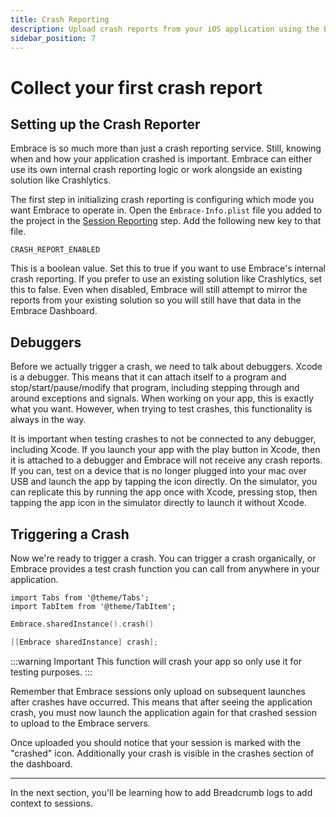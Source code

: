 ```yaml
---
title: Crash Reporting
description: Upload crash reports from your iOS application using the Embrace SDK
sidebar_position: 7
---
```


# Collect your first crash report 

## Setting up the Crash Reporter

Embrace is so much more than just a crash reporting service.
Still, knowing when and how your application crashed is important.
Embrace can either use its own internal crash reporting logic or work alongside an existing solution like Crashlytics.

The first step in initializing crash reporting is configuring which mode you want Embrace to operate in.
Open the `Embrace-Info.plist` file you added to the project in the [Session Reporting](/ios/integration/session-reporting) step. Add the following new key to that file.

```
CRASH_REPORT_ENABLED
```

This is a boolean value.
Set this to true if you want to use Embrace's internal crash reporting.
If you prefer to use an existing solution like Crashlytics, set this to false.
Even when disabled, Embrace will still attempt to mirror the reports from your existing solution so you will still have that data in the Embrace Dashboard.

## Debuggers

Before we actually trigger a crash, we need to talk about debuggers.
Xcode is a debugger. This means that it can attach itself to a program and stop/start/pause/modify that program, including stepping through and around exceptions and signals.
When working on your app, this is exactly what you want. However, when trying to test crashes, this functionality is always in the way.

It is important when testing crashes to not be connected to any debugger, including Xcode.
If you launch your app with the play button in Xcode, then it is attached to a debugger and Embrace will not receive any crash reports.
If you can, test on a device that is no longer plugged into your mac over USB and launch the app by tapping the icon directly.
On the simulator, you can replicate this by running the app once with Xcode, pressing stop, then tapping the app icon in the simulator directly to launch it without Xcode.

## Triggering a Crash

Now we're ready to trigger a crash.
You can trigger a crash organically, or Embrace provides a test crash function you can call from anywhere in your application.

```mdx-code-block
import Tabs from '@theme/Tabs';
import TabItem from '@theme/TabItem';
```

<Tabs groupId="ios-language" queryString="ios-language">
<TabItem value="swift" label="Swift">

```swift
Embrace.sharedInstance().crash()
```

</TabItem>

<TabItem value="objectivec" label="Objective-C">

```objectivec
[[Embrace sharedInstance] crash];
```

</TabItem>
</Tabs>

:::warning Important
This function will crash your app so only use it for testing purposes.
:::

Remember that Embrace sessions only upload on subsequent launches after crashes have occurred.
This means that after seeing the application crash, you must now launch the application again for that crashed session to upload to the Embrace servers.

Once uploaded you should notice that your session is marked with the "crashed" icon.
Additionally your crash is visible in the crashes section of the dashboard.

---

In the next section, you'll be learning how to add Breadcrumb logs to add context to sessions. 
